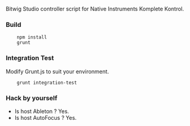 Bitwig Studio controller script for Native Instruments Komplete Kontrol.

### Build

```
    npm install
    grunt
```

### Integration Test
Modify Grunt.js to suit your environment.

```
    grunt integration-test
```

### Hack by yourself
- Is host Ableton ?  Yes.
- Is host AutoFocus ?  Yes.
